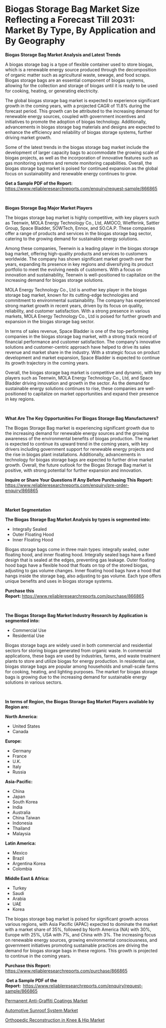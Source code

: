 <p><h1>Biogas Storage Bag Market Size Reflecting a Forecast Till 2031: Market By Type, By Application and By Geography</h1></p><p><strong>Biogas Storage Bag Market Analysis and Latest Trends</strong></p>
<p><p>A biogas storage bag is a type of flexible container used to store biogas, which is a renewable energy source produced through the decomposition of organic matter such as agricultural waste, sewage, and food scraps. Biogas storage bags are an essential component of biogas systems, allowing for the collection and storage of biogas until it is ready to be used for cooking, heating, or generating electricity.</p><p>The global biogas storage bag market is expected to experience significant growth in the coming years, with a projected CAGR of 11.8% during the forecast period. This growth can be attributed to the increasing demand for renewable energy sources, coupled with government incentives and initiatives to promote the adoption of biogas technology. Additionally, advancements in biogas storage bag materials and designs are expected to enhance the efficiency and reliability of biogas storage systems, further driving market growth.</p><p>Some of the latest trends in the biogas storage bag market include the development of larger capacity bags to accommodate the growing scale of biogas projects, as well as the incorporation of innovative features such as gas monitoring systems and remote monitoring capabilities. Overall, the biogas storage bag market is poised for continued expansion as the global focus on sustainability and renewable energy continues to grow.</p></p>
<p><strong>Get a Sample PDF of the Report:&nbsp;</strong> <a href="https://www.reliableresearchreports.com/enquiry/request-sample/866865">https://www.reliableresearchreports.com/enquiry/request-sample/866865</a></p>
<p>&nbsp;</p>
<p><strong>Biogas Storage Bag Major Market Players</strong></p>
<p><p>The biogas storage bag market is highly competitive, with key players such as Teenwin, MOLA Energy Technology Co., Ltd, AMOCO, Wiefferink, Sattler Group, Space Bladder, SOWTech, Ennox, and SO.CA.P. These companies offer a range of products and services in the biogas storage bag sector, catering to the growing demand for sustainable energy solutions.</p><p>Among these companies, Teenwin is a leading player in the biogas storage bag market, offering high-quality products and services to customers worldwide. The company has shown significant market growth over the years, expanding its presence in key regions and diversifying its product portfolio to meet the evolving needs of customers. With a focus on innovation and sustainability, Teenwin is well-positioned to capitalize on the increasing demand for biogas storage solutions.</p><p>MOLA Energy Technology Co., Ltd is another key player in the biogas storage bag market, known for its cutting-edge technologies and commitment to environmental sustainability. The company has experienced strong market growth in recent years, driven by its focus on quality, reliability, and customer satisfaction. With a strong presence in various markets, MOLA Energy Technology Co., Ltd is poised for further growth and expansion in the biogas storage bag sector.</p><p>In terms of sales revenue, Space Bladder is one of the top-performing companies in the biogas storage bag market, with a strong track record of financial performance and customer satisfaction. The company's innovative solutions and customer-centric approach have helped to drive its sales revenue and market share in the industry. With a strategic focus on product development and market expansion, Space Bladder is expected to continue its growth trajectory in the coming years.</p><p>Overall, the biogas storage bag market is competitive and dynamic, with key players such as Teenwin, MOLA Energy Technology Co., Ltd, and Space Bladder driving innovation and growth in the sector. As the demand for sustainable energy solutions continues to rise, these companies are well-positioned to capitalize on market opportunities and expand their presence in key regions.</p></p>
<p>&nbsp;</p>
<p><strong>What Are The Key Opportunities For Biogas Storage Bag Manufacturers?</strong></p>
<p><p>The Biogas Storage Bag market is experiencing significant growth due to the increasing demand for renewable energy sources and the growing awareness of the environmental benefits of biogas production. The market is expected to continue its upward trend in the coming years, with key drivers including government support for renewable energy projects and the rise in biogas plant installations. Additionally, advancements in technology for biogas storage bags are expected to further drive market growth. Overall, the future outlook for the Biogas Storage Bag market is positive, with strong potential for further expansion and innovation.</p></p>
<p><strong>Inquire or Share Your Questions If Any Before Purchasing This Report:</strong> <a href="https://www.reliableresearchreports.com/enquiry/pre-order-enquiry/866865">https://www.reliableresearchreports.com/enquiry/pre-order-enquiry/866865</a></p>
<p>&nbsp;</p>
<p><strong>Market Segmentation</strong></p>
<p><strong>The Biogas Storage Bag Market Analysis by types is segmented into:</strong></p>
<p><ul><li>Integrally Sealed</li><li>Outer Floating Hood</li><li>Inner Floating Hood</li></ul></p>
<p><p>Biogas storage bags come in three main types: integrally sealed, outer floating hood, and inner floating hood. Integrally sealed bags have a fixed design that is sealed at the edges, preventing gas leakage. Outer floating hood bags have a flexible hood that floats on top of the stored biogas, adjusting to gas volume changes. Inner floating hood bags have a hood that hangs inside the storage bag, also adjusting to gas volume. Each type offers unique benefits and uses in biogas storage systems.</p></p>
<p><strong>Purchase this Report:&nbsp;</strong><a href="https://www.reliableresearchreports.com/purchase/866865">https://www.reliableresearchreports.com/purchase/866865</a></p>
<p>&nbsp;</p>
<p><strong>The Biogas Storage Bag Market Industry Research by Application is segmented into:</strong></p>
<p><ul><li>Commercial Use</li><li>Residential Use</li></ul></p>
<p><p>Biogas storage bags are widely used in both commercial and residential sectors for storing biogas generated from organic waste. In commercial applications, these bags are used by industries, farms, and waste treatment plants to store and utilize biogas for energy production. In residential use, biogas storage bags are popular among households and small-scale farms for cooking, heating, and lighting purposes. The market for biogas storage bags is growing due to the increasing demand for sustainable energy solutions in various sectors.</p></p>
<p>&nbsp;</p>
<p><strong>In terms of Region, the Biogas Storage Bag Market Players available by Region are:</strong></p>
<p>
    <p> <strong> North America: </strong>
        <ul>
            <li>United States</li>
            <li>Canada</li>
        </ul>
        </p> 
    <p> <strong> Europe: </strong>
        <ul>
            <li>Germany</li>
            <li>France</li>
            <li>U.K.</li>
            <li>Italy</li>
            <li>Russia</li>
        </ul>
        </p> 
    <p> <strong> Asia-Pacific: </strong>
        <ul>
            <li>China</li>
            <li>Japan</li>
            <li>South Korea</li>
            <li>India</li>
            <li>Australia</li>
            <li>China Taiwan</li>
            <li>Indonesia</li>
            <li>Thailand</li>
            <li>Malaysia</li>
        </ul>
        </p> 
    <p> <strong> Latin America: </strong>
        <ul>
            <li>Mexico</li>
            <li>Brazil</li>
            <li>Argentina Korea</li>
            <li>Colombia</li>
        </ul>
        </p> 
    <p> <strong> Middle East & Africa: </strong>
        <ul>
            <li>Turkey</li>
            <li>Saudi</li>
            <li>Arabia</li>
            <li>UAE</li>
            <li>Korea</li>
        </ul>
    </p>
    </p>
<p><p>The biogas storage bag market is poised for significant growth across various regions, with Asia Pacific (APAC) expected to dominate the market with a market share of 35%, followed by North America (NA) with 30%, Europe with 25%, USA with 7%, and China with 3%. The increasing focus on renewable energy sources, growing environmental consciousness, and government initiatives promoting sustainable practices are driving the demand for biogas storage bags in these regions. This growth is projected to continue in the coming years.</p></p>
<p><strong>Purchase this Report: </strong><a href="https://www.reliableresearchreports.com/purchase/866865">https://www.reliableresearchreports.com/purchase/866865</a></p>
<p>&nbsp;<strong>Get a Sample PDF of the Report:&nbsp;&nbsp;</strong><a href="https://www.reliableresearchreports.com/enquiry/request-sample/866865">https://www.reliableresearchreports.com/enquiry/request-sample/866865</a></p>
<p><strong></strong></p>
<p><p><a href="https://view.publitas.com/reportprime-1/permanent-anti-graffiti-coatings-market-size-global-industry-overview-market-segmentation-and-forecast-2024-to-2031/">Permanent Anti-Graffiti Coatings Market</a></p><p><a href="https://view.publitas.com/reportprime-1/automotive-sunroof-system-market-research-report-provides-thorough-industry-overview-which-offers-an-in-depth-analysis-of-product-trends-and-new-market-divisions/">Automotive Sunroof System Market</a></p><p><a href="https://view.publitas.com/reportprime-1/orthopedic-reconstruction-in-knee-hip-market-size-focuses-on-market-dynamics-in-depth-analysis-and-future-projections-of-its-market-forecasted-for-period-from-2024-to-2031/">Orthopedic Reconstruction in Knee & Hip Market</a></p></p>